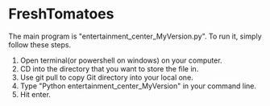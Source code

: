 # FreshTomatoes

The main program is "entertainment_center_MyVersion.py". To run it, simply follow these steps.

1) Open terminal(or powershell on windows) on your computer.
2) CD into the directory that you want to store the file in.
3) Use git pull to copy Git directory into your local one.
4) Type "Python entertainment_center_MyVersion" in your command line.
5) Hit enter.